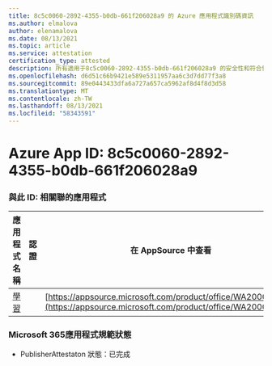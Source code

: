 ```yaml
---
title: 8c5c0060-2892-4355-b0db-661f206028a9 的 Azure 應用程式識別碼資訊
ms.author: elmalova
author: elenamalova
ms.date: 08/13/2021
ms.topic: article
ms.service: attestation
certification_type: attested
description: 所有適用于8c5c0060-2892-4355-b0db-661f206028a9 的安全性和符合性資訊資訊。
ms.openlocfilehash: d6d51c66b9421e589e5311957aa6c3d7dd77f3a8
ms.sourcegitcommit: 89e0443433dfa6a727a657ca5962af8d4f8d3d58
ms.translationtype: MT
ms.contentlocale: zh-TW
ms.lasthandoff: 08/13/2021
ms.locfileid: "58343591"
---
```

# <a name="azure-app-id-8c5c0060-2892-4355-b0db-661f206028a9"></a>Azure App ID: 8c5c0060-2892-4355-b0db-661f206028a9


### <a name="apps-associated-with-this-id"></a>與此 ID: 相關聯的應用程式
| **應用程式名稱** | **認證** | **在 AppSource 中查看** |
|--------------|---------------|-----------------------|
| [學習](https://docs.microsoft.com/microsoft-365-app-certification/forward/WA200001308) |  | [https://appsource.microsoft.com/product/office/WA200001308](https://appsource.microsoft.com/product/office/WA200001308) |

### <a name="microsoft-365-app-compliance-status"></a>Microsoft 365應用程式規範狀態
- PublisherAttestaton 狀態：已完成
